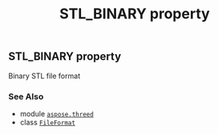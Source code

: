 ﻿---
title: STL_BINARY property
second_title: Aspose.3D for Python via .NET API References
description: 
type: docs
weight: 460
url: /python-net/aspose.threed/fileformat/stl_binary/
is_root: false
---

## STL_BINARY property


Binary STL file format

### See Also
* module [`aspose.threed`](../../)
* class [`FileFormat`](/3d/python-net/aspose.threed/fileformat)
